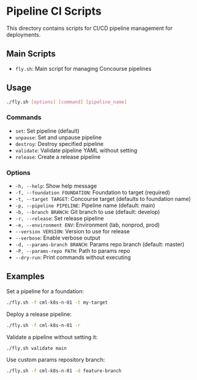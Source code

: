 # Pipeline CI Scripts

This directory contains scripts for CI/CD pipeline management for deployments.

## Main Scripts

- `fly.sh`: Main script for managing Concourse pipelines

## Usage

```bash
./fly.sh [options] [command] [pipeline_name]
```

### Commands

- `set`: Set pipeline (default)
- `unpause`: Set and unpause pipeline
- `destroy`: Destroy specified pipeline
- `validate`: Validate pipeline YAML without setting
- `release`: Create a release pipeline

### Options

- `-h, --help`: Show help message
- `-f, --foundation FOUNDATION`: Foundation to target (required)
- `-t, --target TARGET`: Concourse target (defaults to foundation name)
- `-p, --pipeline PIPELINE`: Pipeline name (default: main)
- `-b, --branch BRANCH`: Git branch to use (default: develop)
- `-r, --release`: Set release pipeline
- `-e, --environment ENV`: Environment (lab, nonprod, prod)
- `--version VERSION`: Version to use for release
- `--verbose`: Enable verbose output
- `-d, --params-branch BRANCH`: Params repo branch (default: master)
- `-P, --params-repo PATH`: Path to params repo
- `--dry-run`: Print commands without executing

## Examples

Set a pipeline for a foundation:
```bash
./fly.sh -f cml-k8s-n-01 -t my-target
```

Deploy a release pipeline:
```bash
./fly.sh -f cml-k8s-n-01 -r
```

Validate a pipeline without setting it:
```bash
./fly.sh validate main
```

Use custom params repository branch:
```bash
./fly.sh -f cml-k8s-n-01 -d feature-branch
```